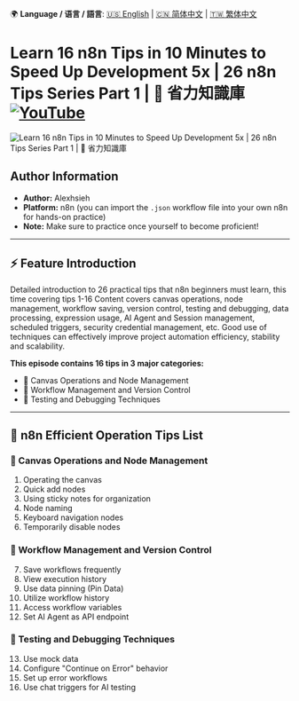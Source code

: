 🌍 **Language / 语言 / 語言**: [🇺🇸 English](./readme-en.md) | [🇨🇳 简体中文](./readme-cn.md) | [🇹🇼 繁体中文](./readme.md)

# Learn 16 n8n Tips in 10 Minutes to Speed Up Development 5x | 26 n8n Tips Series Part 1 | 🧠 省力知識庫[![YouTube](https://img.shields.io/badge/Watch%20on-YouTube-red?logo=youtube)](https://youtu.be/mPSkokKL6pY)

![Learn 16 n8n Tips in 10 Minutes to Speed Up Development 5x | 26 n8n Tips Series Part 1 | 🧠 省力知識庫](https://github.com/qwedsazxc78/ai-automation-n8n/blob/main/n8n/23-n8n-26-tips-1-16/cover.png?raw=true)

## Author Information

* **Author:** Alexhsieh
* **Platform:** n8n (you can import the `.json` workflow file into your own n8n for hands-on practice)
* **Note:** Make sure to practice once yourself to become proficient!

---

## ⚡️ Feature Introduction

Detailed introduction to 26 practical tips that n8n beginners must learn, this time covering tips 1-16
Content covers canvas operations, node management, workflow saving, version control, testing and debugging, data processing,
expression usage, AI Agent and Session management, scheduled triggers, security credential management, etc.
Good use of techniques can effectively improve project automation efficiency, stability and scalability.

**This episode contains 16 tips in 3 major categories:**

* 🧭 Canvas Operations and Node Management
* 💾 Workflow Management and Version Control
* 🧪 Testing and Debugging Techniques

---

## 🚀 n8n Efficient Operation Tips List

### 🧭 Canvas Operations and Node Management

01. Operating the canvas
02. Quick add nodes
03. Using sticky notes for organization
04. Node naming
05. Keyboard navigation nodes
06. Temporarily disable nodes

### 💾 Workflow Management and Version Control

07. Save workflows frequently
08. View execution history
09. Use data pinning (Pin Data)
10. Utilize workflow history
11. Access workflow variables
12. Set AI Agent as API endpoint

### 🧪 Testing and Debugging Techniques

13. Use mock data
14. Configure "Continue on Error" behavior
15. Set up error workflows
16. Use chat triggers for AI testing